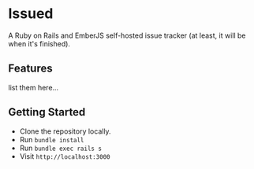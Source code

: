 # Issued

A Ruby on Rails and EmberJS self-hosted issue tracker (at least, it will be when it's finished).

## Features
list them here...

## Getting Started
- Clone the repository locally.
- Run `bundle install`
- Run `bundle exec rails s`
- Visit `http://localhost:3000`
